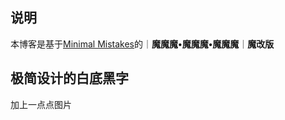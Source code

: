 ## 说明

本博客是基于[Minimal Mistakes](https://mmistakes.github.io/minimal-mistakes/)的｜**魔魔魔•魔魔魔•魔魔魔**｜**魔改版**

## 极简设计的白底黑字

加上一点点图片
